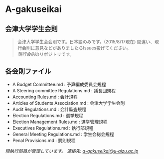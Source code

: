 A-gakuseikai
============

## 会津大学学生会則
> 会津大学学生会会則です。日本語のみです。(2015/8/17現在)
間違い、現行会則に意見などがありましたらIssues投げてください。  
*現行会則*のリポジトリです。  

## 各会則ファイル
* A Budget Committee.md : 予算編成委員会規程
* A Steering committee Regulations.md : 議長団規程
* Accounting Rules.md : 会計規程
* Articles of Students Association.md : 会津大学学生会則
* Audit Regulations.md : 会計監査規程
* Election Regulations.md : 選挙規程
* Election Management Rules.md : 選挙管理規程
* Executives Regulations.md : 執行部規程
* General Meeting Regulations.md : 学生会総会規程
* Penal Provisions.md : 罰則規程

*現執行部員が管理しています。*
*連絡先: a-gakuseikai@u-aizu.ac.jp*
